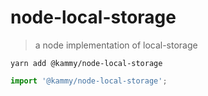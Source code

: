 # node-local-storage

 > a node implementation of local-storage

`yarn add @kammy/node-local-storage`

```js
import '@kammy/node-local-storage';

```
